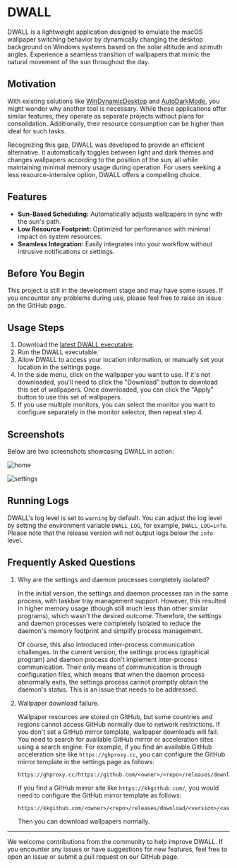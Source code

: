 # DWALL

DWALL is a lightweight application designed to emulate the macOS wallpaper switching behavior by dynamically changing the desktop background on Windows systems based on the solar altitude and azimuth angles. Experience a seamless transition of wallpapers that mimic the natural movement of the sun throughout the day.

## Motivation

With existing solutions like [WinDynamicDesktop](https://github.com/t1m0thyj/WinDynamicDesktop) and [AutoDarkMode](https://github.com/AutoDarkMode/Windows-Auto-Night-Mode), you might wonder why another tool is necessary. While these applications offer similar features, they operate as separate projects without plans for consolidation. Additionally, their resource consumption can be higher than ideal for such tasks.

Recognizing this gap, DWALL was developed to provide an efficient alternative. It automatically toggles between light and dark themes and changes wallpapers according to the position of the sun, all while maintaining minimal memory usage during operation. For users seeking a less resource-intensive option, DWALL offers a compelling choice.

## Features

- **Sun-Based Scheduling:** Automatically adjusts wallpapers in sync with the sun's path.
- **Low Resource Footprint:** Optimized for performance with minimal impact on system resources.
- **Seamless Integration:** Easily integrates into your workflow without intrusive notifications or settings.

## Before You Begin

This project is still in the development stage and may have some issues. If you encounter any problems during use, please feel free to raise an issue on the GitHub page.

## Usage Steps

1. Download the [latest DWALL executable](https://github.com/dwall-rs/dwall/releases/latest).
2. Run the DWALL executable.
3. Allow DWALL to access your location information, or manually set your location in the settings page.
4. In the side menu, click on the wallpaper you want to use. If it's not downloaded, you'll need to click the "Download" button to download this set of wallpapers. Once downloaded, you can click the "Apply" button to use this set of wallpapers.
5. If you use multiple monitors, you can select the monitor you want to configure separately in the monitor selector, then repeat step 4.

## Screenshots

Below are two screenshots showcasing DWALL in action:

![home](images/home.avif)

![settings](images/settings.avif)

## Running Logs

DWALL's log level is set to `warning` by default. You can adjust the log level by setting the environment variable `DWALL_LOG`, for example, `DWALL_LOG=info`. Please note that the release version will not output logs below the `info` level.

## Frequently Asked Questions

1. Why are the settings and daemon processes completely isolated?

   In the initial version, the settings and daemon processes ran in the same process, with taskbar tray management support. However, this resulted in higher memory usage (though still much less than other similar programs), which wasn't the desired outcome. Therefore, the settings and daemon processes were completely isolated to reduce the daemon's memory footprint and simplify process management.

   Of course, this also introduced inter-process communication challenges. In the current version, the settings process (graphical program) and daemon process don't implement inter-process communication. Their only means of communication is through configuration files, which means that when the daemon process abnormally exits, the settings process cannot promptly obtain the daemon's status. This is an issue that needs to be addressed.

2. Wallpaper download failure.

   Wallpaper resources are stored on GitHub, but some countries and regions cannot access GitHub normally due to network restrictions. If you don't set a GitHub mirror template, wallpaper downloads will fail. You need to search for available GitHub mirror or acceleration sites using a search engine. For example, if you find an available GitHub acceleration site like `https://ghproxy.cc`, you can configure the GitHub mirror template in the settings page as follows:

   ```
   https://ghproxy.cc/https://github.com/<owner>/<repo>/releases/download/<version>/<asset>
   ```

   If you find a GitHub mirror site like `https://kkgithub.com/`, you would need to configure the GitHub mirror template as follows:

   ```
   https://kkgithub.com/<owner>/<repo>/releases/download/<version>/<asset>
   ```

   Then you can download wallpapers normally.

---

We welcome contributions from the community to help improve DWALL. If you encounter any issues or have suggestions for new features, feel free to open an issue or submit a pull request on our GitHub page.
